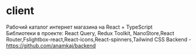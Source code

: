 # client

Рабочий каталог интернет магазина на React + TypeScript <br>
Библиотеки в проекте: React Query, Redux Toolkit, NanoStore,React Router,Fslightbox-react,React-icons,React-spinners,Tailwind CSS
Backend - https://github.com/anamkaj/backend
